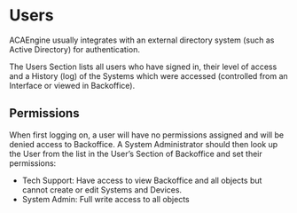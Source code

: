 # Users

ACAEngine usually integrates with an external directory system \(such as Active Directory\) for authentication.

The Users Section lists all users who have signed in, their level of access and a History \(log\) of the Systems which were accessed \(controlled from an Interface or viewed in Backoffice\).

## Permissions

When first logging on, a user will have no permissions assigned and will be denied access to Backoffice. A System Administrator should then look up the User from the list in the User’s Section of Backoffice and set their permissions:

* Tech Support: Have access to view Backoffice and all objects but cannot create or edit Systems and Devices.
* System Admin: Full write access to all objects

